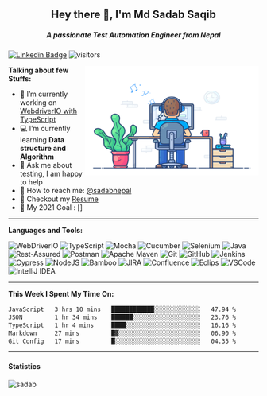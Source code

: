 <h2 align="center">Hey there 👋, I'm Md Sadab Saqib</h2>
<h5 align="center">A passionate Test Automation Engineer from Nepal</h5>

[![Linkedin Badge](https://img.shields.io/badge/-sadabnepal-blue?style=flat&logo=Linkedin&logoColor=white&link=https://www.linkedin.com/in/sadabnepal/)](https://www.linkedin.com/in/sadabnepal/)
![visitors](https://visitor-badge.glitch.me/badge?page_id=sadabnepal.sadabnepal)

<img align="right" alt="GIF" src="https://github.com/sadabnepal/sadabnepal/blob/main/images/coder.gif" width="350" height="220" />
  
**Talking about few Stuffs:**

- 🔭 I’m currently working on [WebdriverIO with TypeScript](https://github.com/sadabnepal/WDIO6_TypeScript_BDD)
- 💻 I’m currently learning **Data structure and Algorithm**
- 💬 Ask me about testing, I am happy to help
- 📠 How to reach me: [@sadabnepal](https://www.linkedin.com/in/sadabnepal/)
- 📔 Checkout my [Resume](https://sadabnepal.github.io/files/SadabSaqib_Tester_5.5Yrs.pdf)
- 🧾 My 2021 Goal : []

---
**Languages and Tools:**

![WebDriverIO](https://img.shields.io/badge/WebDriverIO-EA5906.svg?&style=for-the-badge&logo=WebdriverIO&logoColor=white)
![TypeScript](https://img.shields.io/badge/-TypeScript-%233178C6?&style=for-the-badge&logo=Typescript&logoColor=white)
![Mocha](https://img.shields.io/badge/-Mocha-%238D6748?&style=for-the-badge&logo=Mocha&logoColor=white)
![Cucumber](https://img.shields.io/badge/-Cucumber-brightgreen?logo=cucumber&logoColor=white&style=for-the-badge)
![Selenium](https://img.shields.io/badge/selenium%20-CB02A.svg?&style=for-the-badge&logo=Selenium&logoColor=white)
![Java](https://img.shields.io/badge/-Java-%23007396?&style=for-the-badge&logo=Java&logoColor=white)
![Rest-Assured](https://img.shields.io/badge/-Rest%20Assured-4BA82E?&style=for-the-badge&logo=Java&logoColor=white)
![Postman](https://img.shields.io/badge/-Postman-%23FF6C37?&style=for-the-badge&logo=Postman&logoColor=white)
![Apache Maven](https://img.shields.io/badge/Apache%20Maven-C71A36.svg?&style=for-the-badge&logo=Apache%20Maven&logoColor=white)
![Git](https://img.shields.io/badge/git%20-%23F05032.svg?&style=for-the-badge&logo=git&logoColor=white)
![GitHub](https://img.shields.io/badge/-GitHub-%23181717?&style=for-the-badge&logo=GitHub&logoColor=white)
![Jenkins](https://img.shields.io/badge/-Jenkins-%23D24939?&style=for-the-badge&logo=Jenkins&logoColor=white)
![Cypress](https://img.shields.io/badge/-Cypress-%2317202C?&style=for-the-badge&logo=Cypress&logoColor=white)
![NodeJS](https://img.shields.io/badge/-Node.js-%23339933?&style=for-the-badge&logo=npm&logoColor=white)
![Bamboo](https://img.shields.io/badge/-Bamboo-%230052CC?&style=for-the-badge&logo=Bamboo&logoColor=white)
![JIRA](https://img.shields.io/badge/-JIRA-%230052CC?&style=for-the-badge&logo=JIRA&logoColor=white)
![Confluence](https://img.shields.io/badge/-Confluence-%230052CC?&style=for-the-badge&logo=confluence&logoColor=white)
![Eclips](https://img.shields.io/badge/Eclips%20IDE-%232C2255?&style=for-the-badge&logo=Eclipse%20IDE&logoColor=white)
![VSCode](https://img.shields.io/badge/-vscode-007ACC?style=for-the-badge&logo=visual-studio-code)
![IntelliJ IDEA](https://img.shields.io/badge/-IntelliJ%20IDEA-%23000000?&style=for-the-badge&logo=IntelliJ%20IDEA&logoColor=white)

---
**This Week I Spent My Time On:**
<!--START_SECTION:waka-->
```text
JavaScript   3 hrs 10 mins   ████████████░░░░░░░░░░░░░   47.94 % 
JSON         1 hr 34 mins    ██████░░░░░░░░░░░░░░░░░░░   23.76 % 
TypeScript   1 hr 4 mins     ████░░░░░░░░░░░░░░░░░░░░░   16.16 % 
Markdown     27 mins         █▓░░░░░░░░░░░░░░░░░░░░░░░   06.90 % 
Git Config   17 mins         █░░░░░░░░░░░░░░░░░░░░░░░░   04.35 % 
```
<!--END_SECTION:waka-->

---

####  Statistics

<p align="left"> 
    <img src="https://github-readme-stats.vercel.app/api?username=sadabnepal&count_private=true&show_icons=true&theme=tokyonight" alt="sadab" width="420"/> 
   <!-- <img src="https://github-readme-stats.vercel.app/api/top-langs/?username=sadabnepal&hide=jupyter%20notebook,html,css&langs_count=8&layout=compact&theme=tokyonight" alt="sadab" height="165" /> -->
</p>


<!---
   <p align="left"> <img src="https://github-profile-trophy.vercel.app/?username=sadabnepal&theme=onedark&column=7&margin-w=15&margin-h=15" alt="sadabnepal" /></a> </p>


NOTE: Top languages does not indicate my skill level or something like that, it's a github metric of which languages i have the most code on github, it's a new feature of [github-readme-stats](https://github.com/anuraghazra/github-readme-stats)

---
If you like my framework, maybe consider buying me a coffee/tea 👉👈

<a href="https://www.buymeacoffee.com/sadabnepal" target="_blank"><img src="https://cdn.buymeacoffee.com/buttons/v2/default-red.png" alt="Buy Me A Coffee" width="150" ></a>
--->
